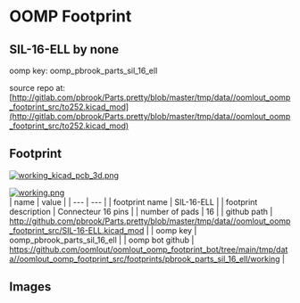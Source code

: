 # OOMP Footprint  
## SIL-16-ELL  by none  
  
oomp key: oomp_pbrook_parts_sil_16_ell  
  
source repo at: [http://gitlab.com/pbrook/Parts.pretty/blob/master/tmp/data//oomlout_oomp_footprint_src/to252.kicad_mod](http://gitlab.com/pbrook/Parts.pretty/blob/master/tmp/data//oomlout_oomp_footprint_src/to252.kicad_mod)  
## Footprint  
  
[![working_kicad_pcb_3d.png](working_kicad_pcb_3d_600.png)](working_kicad_pcb_3d.png)  
  
[![working.png](working_600.png)](working.png)  
| name | value | 
| --- | --- | 
| footprint name | SIL-16-ELL | 
| footprint description | Connecteur 16 pins | 
| number of pads | 16 | 
| github path | http://github.com/pbrook/Parts.pretty/blob/master/tmp/data//oomlout_oomp_footprint_src/SIL-16-ELL.kicad_mod | 
| oomp key | oomp_pbrook_parts_sil_16_ell | 
| oomp bot github | https://github.com/oomlout/oomlout_oomp_footprint_bot/tree/main/tmp/data//oomlout_oomp_footprint_src/footprints/pbrook_parts_sil_16_ell/working | 
## Images  
